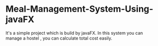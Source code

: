 # Meal-Management-System-Using-javaFX
It's a simple project which is build by javaFX. In this system you can manage a hostel , you can calculate total cost easily.
